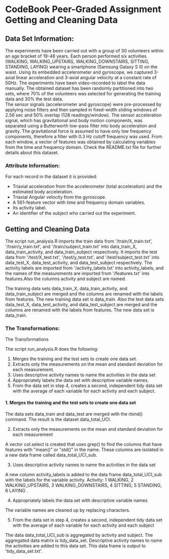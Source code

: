 # CodeBook Peer-Graded Assignment Getting and Cleaning Data

## Data Set Information:
The experiments have been carried out with a group of 30 volunteers within an age bracket of 19-48 years. Each person performed six activities (WALKING, WALKING_UPSTAIRS, WALKING_DOWNSTAIRS, SITTING, STANDING, LAYING) wearing a smartphone (Samsung Galaxy S II) on the waist. Using its embedded accelerometer and gyroscope, we captured 3-axial linear acceleration and 3-axial angular velocity at a constant rate of 50Hz. The experiments have been video-recorded to label the data manually. The obtained dataset has been randomly partitioned into two sets, where 70% of the volunteers was selected for generating the training data and 30% the test data.    
The sensor signals (accelerometer and gyroscope) were pre-processed by applying noise filters and then sampled in fixed-width sliding windows of 2.56 sec and 50% overlap (128 readings/window). The sensor acceleration signal, which has gravitational and body motion components, was separated using a Butterworth low-pass filter into body acceleration and gravity. The gravitational force is assumed to have only low frequency components, therefore a filter with 0.3 Hz cutoff frequency was used. From each window, a vector of features was obtained by calculating variables from the time and frequency domain.
Check the README.txt file for further details about this dataset. 

### Attribute Information:

For each record in the dataset it is provided: 
- Triaxial acceleration from the accelerometer (total acceleration) and the estimated body acceleration. 
- Triaxial Angular velocity from the gyroscope. 
- A 561-feature vector with time and frequency domain variables. 
- Its activity label. 
- An identifier of the subject who carried out the experiment.

## Getting and Cleaning Data

The script run_analysis.R imports the train data from '/train/X_train.txt', '/train/y_train.txt', and '/train/subject_train.txt' into data_train_X, data_train_activity, and data_train_subject respectively. 
It imports the test data from '/test/X_test.txt', '/test/y_test.txt', and '/test/subject_test.txt' into data_test_X, data_test_activity, and data_test_subject respectively. 
The activity labels are imported from '/activity_labels.txt' into activity_labels, and the names of the measurements are imported from '/features.txt' into features.Also the columns activity and subject are named.

The training data sets data_train_X, data_train_activity, and data_train_subject are merged and the columns are renamed with the labels from features. The new training data set is data_train.
Also the test data sets data_test_X, data_test_activity, and data_test_subject are merged and the columns are renamed with the labels from features. The new data set is data_train.       

### The Transformations:

The Transformations

The script run_analysis.R does the following:

1. Merges the training and the test sets to create one data set.
2. Extracts only the measurements on the mean and standard deviation for each measurement.
3. Uses descriptive activity names to name the activities in the data set
4. Appropriately labels the data set with descriptive variable names.
5. From the data set in step 4, creates a second, independent tidy data set with the average of each variable for each activity and each subject.


#### 1. Merges the training and the test sets to create one data set

The data sets data_train and data_test are merged with the rbind() command. The result is the dataset data_total_UCI.

2. Extracts only the measurements on the mean and standard deviation for each measurement

A vector col.select is created that uses grep() to find the columns that have features with "mean()" or "std()" in the name. These columns are isolated in a new data frame called data_total_UCI_sub.

3. Uses descriptive activity names to name the activities in the data set

A new column activity_labels is added to the data frame data_total_UCI_sub with the labels for the variable activity. 
Activity: 1 WALKING, 
2 WALKING_UPSTAIRS,
 3 WALKING_DOWNSTAIRS, 
4 SITTING, 
5 STANDING, 
6 LAYING
. 

4. Appropriately labels the data set with descriptive variable names

The variable names are cleaned up by replacing characters.

5. From the data set in step 4, creates a second, independent tidy data set with the average of each variable for each activity and each subject

The data data_total_UCI_sub is aggregated by activity and subject. The aggregated data matrix is tidy_data_set. Descriptive activity names to name the activities are added to this data set.
This data frame is output to 'tidy_data_set.txt'.

